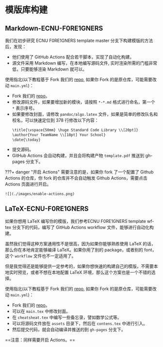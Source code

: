 # 模版库构建

## Markdown-ECNU-F0RE1GNERS

我们在初步研究 ECNU F0RE1GNERS template master 分支下构建模版的方法后，发现：

- 他们使用了 GitHub Actions 配合若干脚本，实现了自动化构建。
- 源文件采用 Markdown 编写，在本地编写源码文件, 实时渲染所需的门槛非常低，只要能够渲染 Markdown 就可以。

使用指北(以下教程基于 Fork 我们的 [repo][template-Markdown-ECNU-F0RE1GNERS-repo], 如果你 Fork 的是原仓库，可能需要改动 `main.yml`)：

- Fork 我们的 [repo][template-Markdown-ECNU-F0RE1GNERS-repo]。
- 修改源码文件，如果要增加新的模块，请按照 `*-*.md` 格式进行命名，第一个 `*` 表示序号。
- 如果要修改封面，请修改 `pandoc/algo.latex` 文件，如果是简单的修改队名和校名，可以快速定位到 378 行修改以下内容：
    ```plain
    \title{\vspace{50mm} \huge Standard Code Library \\[20pt]}
    \author{Your TeamName \\[10pt] Your School}
    \date{\today}
    ```
- 提交源码。
- GitHub Actions 会自动构建，并且会将构建产物 `template.pdf` 推送到 gh-pages 分支下。

???+ danger "开启 Actions"
    需要注意的是，如果你 fork 了一个配置了 Github Actions 的仓库，你 fork 的仓库并不会自动触发 Github Actions，需要点击 Actions 页面进行开启。

    ![](./images/enable-actions.png)

## LaTeX-ECNU-F0RE1GNERS

如果你想用 LaTeX 编写你的模版，我们参考ECNU F0RE1GNERS template wf-tex 分支下的代码，编写了 GitHub Actions workflow 文件，能够进行自动化构建。

虽然我们觉得这种方案通用性不是很高，因为如果你能够熟练使用 LaTeX 的话，那么你在本地肯定能够编译 LaTeX。如果你用了别的 package，或者别的 font，这个 `workflow` 文件也不一定适用了。

但是我觉得还是能够提供一定参考的，如果你想快速的构建自己的模版，不需要本地实时预览，或者不想在本地配置 LaTeX 环境，那么这个方案也是一个不错的选择。

使用指北(以下教程基于 Fork 我们的 [repo][template-LaTeX-ECNU-F0RE1GNERS-repo], 如果你 Fork 的是原仓库，可能需要改动 `main.yml`)：

- Fork 我们的 [repo][template-LaTeX-ECNU-F0RE1GNERS-repo]。
- 可以在 `main.tex` 中修改封面。
- 在 `cheatsheat.tex` 中编写一些备忘录，譬如数学公式等。
- 可以将源码文件放在 `assets` 目录下，然后在 `contens.tex` 中进行引入。
- 然后提交代码，就会自动编译并推送的到 `gh-pages` 分支下。

==注意：同样需要开启 Actions。==

[template-Markdown-ECNU-F0RE1GNERS-repo]: https://github.com/XCPCIO/template-Markdown-ECNU-F0RE1GNERS
[template-LaTeX-ECNU-F0RE1GNERS-repo]: https://github.com/XCPCIO/template-LaTeX-ECNU-F0RE1GNERS
